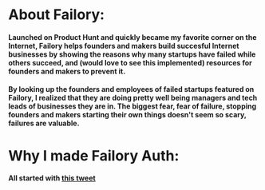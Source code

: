 # About Failory:

#### Launched on Product Hunt and quickly became my favorite corner on the Internet, Failory helps founders and makers build succesful Internet businesses by showing the reasons why many startups have failed while others succeed, and (would love to see this implemented) resources for founders and makers to prevent it.
#### By looking up the founders and employees of failed startups featured on Failory, I realized that they are doing pretty well being managers and tech leads of businesses they are in. The biggest fear, fear of failure, stopping founders and makers starting their own things doesn't seem so scary, failures are valuable.

# Why I made Failory Auth:
#### All started with [this tweet](https://twitter.com/nhat_ldinh/status/1100082786633838605)


